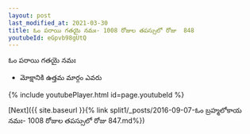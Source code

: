 ```yaml
---
layout: post
last_modified_at: 2021-03-30
title: ఓం పరాయి గతయై నమః- 1008 రోజుల తపస్సులో రోజు  848
youtubeId: eGpvb98gUtQ
---
```

 
 
 ఓం పరాయి గతయై నమః  
 
 -  మోక్షానికి ఉత్తమ మార్గం ఎవరు 
 
  
 
  
 
 
 
 
 
 


{% include youtubePlayer.html id=page.youtubeId %}
 
[Next]({{ site.baseurl }}{% link  split1/_posts/2016-09-07-ఓం బ్రహ్మలోకాయ నమః- 1008 రోజుల తపస్సులో రోజు  847.md%})
 

